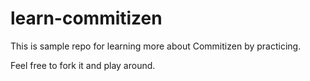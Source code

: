 # learn-commitizen
This is sample repo for learning more about Commitizen by practicing.

Feel free to fork it and play around.
